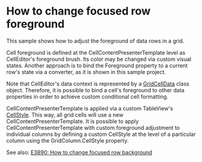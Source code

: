 # How to change focused row foreground


<p>This sample shows how to adjust the foreground of data rows in a grid.</p><p>Cell foreground is defined at the CellContentPresenterTemplate level as CellEditor's foreground brush. Its color may be changed via custom visual states. Another approach is to bind the Foreground property to a current row's state via a converter, as it is shown in this sample project.</p><p>Note that CellEditor's data context is represented by a <a href="http://documentation.devexpress.com/#Silverlight/DevExpressXpfGridGridCellDataMembersTopicAll"><u>GridCellData</u></a> class object. Therefore, it is possible to bind a cell's foreground to other data properties in order to achieve custom conditional cell formatting.</p><p>CellContentPresenterTemplate is applied via a custom TableView's <a href="http://documentation.devexpress.com/#Silverlight/DevExpressXpfGridDataViewBase_CellStyletopic"><u>CellStyle</u></a>. This way, all grid cells will use a new CellContentPresenterTemplate. It is possible to apply CellContentPresenterTemplate with custom foreground adjustment to individual columns by defining a custom CellStyle at the level of a particular column using the GridColumn.CellStyle property.</p><p>See also: <a href="https://www.devexpress.com/Support/Center/p/E3890">E3890: How to change focused row background</a></p>

<br/>


